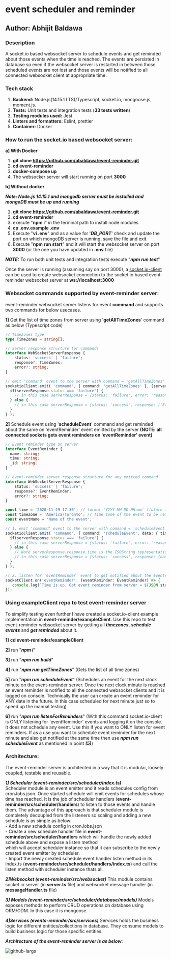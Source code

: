 # event scheduler and reminder

## Author: Abhijit Baldawa

### Description
A socket.io based websocket server to schedule events and get reminded about those events when the time is reached. The events are persisted in database so even if the websocket server is restarted in between those scheduled events are not lost and those events will be notified to all connected websocket client at appropriate time.

### Tech stack
1. **Backend:** Node.js(14.15.1 LTS)/Typescript, socket.io, mongoose.js, moment.js.
2. **Tests:** Unit tests and integration tests (**33 tests written**)
3. **Testing modules used:** Jest
4. **Linters and formatters:** Eslint, prettier
5. **Container:** Docker

### How to run the socket.io based websocket server:
**a] With Docker**
1. **git clone https://github.com/abaldawa/event-reminder.git**
2. **cd event-reminder**
3. **docker-compose up**
4. The websocker server will start running on port **3000**

**b] Without docker**

**_Note: Node.js 14.15.1 and mongodb server must be installed and mongoDB must be up and running_**
1. **git clone https://github.com/abaldawa/event-reminder.git**
2. **cd event-reminder**
3. execute "**npm i**" in the terminal path to install node modules
4. **cp .env.example .env**
5. Execute "**vi .env**" and as a value for '***DB_PORT***' check and update the port on which mongoDB server is running, save the file and exit.
6. Execute "**npm run start**" and it will start the websocket server on port **3000** (or the one you have updated in **.env** file)

**_NOTE:_** To run both unit tests and integration tests execute "**_npm run test_**"

Once the server is running (assuming say on port 3000), a [socket.io-client](https://github.com/socketio/socket.io-client) can be used to create websocket connection to the socket.io based event-reminder websocket server at **ws://localhost:3000**

### Websocket commands supported by event-reminder server:
event-reminder websocket server listens for event **command** and supports two commands for below usecases.

**1]** Get the list of time zones from server using '**getAllTimeZones**' command as below (Typescript code)
```typescript
// Timezones type
type TimeZones = string[];

// Server response structure for commands
interface WebSocketServerResponse {
    status: 'success' | 'failure';
    response?: TimeZones;
    error?: string;
}

// emit 'command' event to the server with command = 'getAllTimeZones' to get list of all time zones
socketioClient.emit( 'command', { command: 'getAllTimeZones' }, (serverResponse: WebSocketServerResponse) => {
  if(serverResponse.status === 'failure') {
    // in this case serverResponse = {status: 'failure', error: 'reason of error'}
  } else {
    // in this case serverResponse = {status: 'success', response: ['Europe/Berlin', 'America/Toronto', ...]}
  }
} );
```

**2]** Schedule event using '**scheduleEvent**' command and get reminded about the same 
on 'eventReminder' event emitted by the server
**(NOTE: all connected sockets gets event reminders on 'eventReminder' event)**
```typescript
// Event reminder type on server
interface EventReminder {
  name: string;
  time: string;
  _id: string;
}

// event-reminder server response structure for any emitted command
interface WebSocketServerResponse {
    status: 'success' | 'failure';
    response?: EventReminder;
    error?: string;
}

const time = '2020-11-29 17:30'; // format 'YYYY-MM-DD HH:mm' (future time at which this event is to be reminded)
const timeZone = 'America/Toronto'; // Time zone of the event to be reminded
const eventName = 'Name of the event';

// 1. emit 'command' event to the server with command = 'scheduleEvent' and 'data' to schedule an event at some point in the future
socketioClient.emit( 'command', { command: 'scheduleEvent', data: { time, timeZone, eventName } }, (serverResponse: WebSocketServerResponse) => {
  if(serverResponse.status === 'failure') {
    // in this case serverResponse = {status: 'failure', error: 'reason of error'}
  } else {
    // Note serverResponse.response.time is the ISOString representation of the passed-in 'time' along with its timeZone
    // in this case serverResponse = {status: 'success', response: {name: 'Name of the event', time: '2020-11-29T22:30:00.000Z', _id: 'some_mongo_id'}}
  }
} );

// 2. listen for 'eventReminder' event to get notified about the events whose time has reached
socketClient.on('eventReminder', (eventReminder: EventReminder) => {
   console.log(`Time is up. Got event reminder from server = ${JSON.stringify(eventReminder)}`);
});
```

### Using exampleClient repo to test event-reminder server
To simplify testing even further I have created a socket.io-client example implementation in **event-reminder/exampleClient**. 
Use this repo to test event-reminder websocket server by getting all ***timezones***, ***schedule events*** and ***get reminded*** about it.

**1]** **cd event-reminder/exampleClient**

**2]** run "***npm i***"

**3]** run "***npm run build***"

**4]** run "***npm run getTimeZones***" (Gets the list of all time zones)

**5]** run "***npm run scheduleEvent***" (Schedules an event for the next clock minute on the event-reminder server. Once the next clock minute is reached an event reminder is notified to all the connected websocket clients and it is logged on console. Technically the user can create an event reminder for ANY date in the future. In this case scheduled for next minute just so to speed up the manual testing)

**6]** run "***npm run listenForReminders***" (With this command socket.io-client is ONLY listening for 'eventReminder' events and logging it on the console. It does not schedule any event. Use this if you want to ONLY listen for event reminders. If as a use you want to schedule event reminder for the next minute and also get notified at the same time then use ***npm run scheduleEvent*** as mentioned in point ***(5)***)

### Architecture:
The event-reminder server is architected in a way that it is modular, loosely coupled, testable and reusable. 

***_1] Scheduler (event-reminder/src/scheduler/index.ts)_***  
Scheduler module is an event emitter and it reads schedules config from cronJobs.json. Once started schedule will emit events for schedules whose time has reached. It is the job of scheduler handlers (**event-reminder/src/scheduler/handlers**) to listen to those events and handle them. The advantage of this approach is that scheduler module is completely decoupled from the listeners so scaling and adding a new schedule is as simple as below:  
    - Add a new schedule config in cronJobs.json  
    - Create a new schedule handler file in **event-reminder/src/scheduler/handlers** which will handle the newly added schedule above and expose a listen method  
      which will accept scheduler instance so that it can subscribe to the newly created event emitter by scheduler.  
    - Import the newly created schedule event handler listen method in its index.ts (**event-reminder/src/scheduler/handlers/index.ts**) and call the listen method 
      with scheduler instance thats all. 
      
***_2]Websocket (event-reminder/src/websocket)_*** 
This module contains socket.io server (in **server.ts** file) and websocket message handler (in **messageHandler.ts** file)

***_3] Models (event-reminder/src/scheduler/database/models)_***
Models exposes methods to perform CRUD operations on database using ORM/ODM. In this case it is mongoose.

***_4]Services (events-reminder/src/services)_***
Services holds the business logic for different entities/collections in database. They consume models to build business logic for those specific entities. 

***Architecture of the event-reminder server is as below***:

![github-largs](https://user-images.githubusercontent.com/5449692/100554881-35905000-3298-11eb-91b4-241bcb200205.png)


